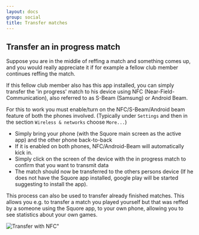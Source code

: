 ```yaml
---
layout: docs
group: social
title: Transfer matches
---
```

## Transfer an in progress match

Suppose you are in the middle of reffing a match and something comes up, and you would really appreciate it if for example a
fellow club member continues reffing the match.

If this fellow club member also has this app installed, you can simply transfer the 'in progress' match to his device
using NFC (Near-Field-Communication), also referred to as S-Beam (Samsung) or Android Beam.

For this to work you must enable/turn on the NFC/S-Beam/Android beam feature of both the phones involved. (Typically under `Settings` and then in the section `Wireless & networks` choose `More...`)
* Simply bring your phone (with the Squore main screen as the active app) and the other phone back-to-back
* If it is enabled on both phones, NFC/Android-Beam will automatically kick in.
* Simply click on the screen of the device with the in progress match to confirm that you want to transmit data
* The match should now be transferred to the others persons device
    (If he does not have the Squore app installed, google play will be started suggesting to install the app).

This process can also be used to transfer already finished matches.
This allows you e.g. to transfer a match you played yourself but that was reffed by a someone using the Squore app, to your own phone, allowing you to see statistics about your own games.

![Transfer with NFC"](/img/sb.main.07.nfc.png)

